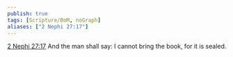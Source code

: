 ```yaml
---
publish: true
tags: [Scripture/BoM, noGraph]
aliases: ["2 Nephi 27:17"]
---
```

[2 Nephi 27:17](https://churchofjesuschrist.org/study/scriptures/bofm/2-ne/27?lang=eng&id=p17#p17) And the man shall say: I cannot bring the book, for it is sealed.
